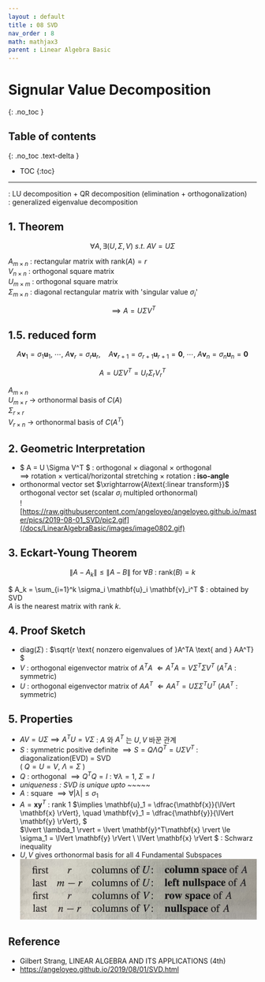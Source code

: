```yaml
---
layout : default
title : 08 SVD
nav_order : 8
math: mathjax3
parent : Linear Algebra Basic
---
```


# Signular Value Decomposition
{: .no_toc }

## Table of contents
{: .no_toc .text-delta }

- TOC
{:toc}

---

\: LU decomposition + QR decomposition (elimination + orthogonalization)  
\: generalized eigenvalue decomposition

## 1. Theorem

$$\forall A, \exists(U, \Sigma, V) \ s.t. \ AV=U\Sigma$$

$A_{m \times n}$ : rectangular matrix with $\text{rank}(A)=r$  
$V_{n \times n}$ : orthogonal square matrix  
$U_{m \times m}$ : orthogonal square matrix  
$\Sigma_{m \times n}$ : diagonal rectangular matrix with 'singular value $\sigma_i$'

$$ \implies A = U \Sigma V^T $$


## 1.5. reduced form

$$ A\mathbf{v}_1 = \sigma_1 \mathbf{u}_1, \ \cdots, \ A\mathbf{v}_r = \sigma_r \mathbf{u}_r, \quad A\mathbf{v}_{r+1} = \sigma_{r+1} \mathbf{u}_{r+1}=\mathbf{0}, \ \cdots, \ A\mathbf{v}_n = \sigma_n \mathbf{u}_n = \mathbf{0}$$

$$ A = U \Sigma V^T = U_r \Sigma_r V_r^T$$

$A_{m \times n}$  
$U_{m \times r}$ → orthonormal basis of $C(A)$  
$\Sigma_{r \times r}$  
$V_{r \times n}$ → orthonormal basis of $C(A^T)$  


## 2. Geometric Interpretation
- $ A = U \Sigma V^T $ : orthogonal $\times$ diagonal $\times$ orthogonal  
$\implies$ rotation $\times$ vertical/horizontal stretching $\times$ rotation **: iso-angle**
- orthonormal vector set $\xrightarrow{A\text{:linear transform}}$ orthogonal vector set (scalar $\sigma_i$ multipled orthonormal)  
![https://raw.githubusercontent.com/angeloyeo/angeloyeo.github.io/master/pics/2019-08-01_SVD/pic2.gif](/docs/LinearAlgebraBasic/images/image0802.gif)


## 3. Eckart-Young Theorem

$$ \lVert A-A_k \rVert \le \lVert A-B \rVert \text{ for } \forall B \text{ : } \text{rank}(B)=k $$

$ A_k = \sum_{i=1}^k \sigma_i \mathbf{u}_i \mathbf{v}_i^T $ : obtained by SVD  
$A$ is the nearest matrix with rank $k$.


## 4. Proof Sketch
- $\text{diag}(\Sigma)$ : $\sqrt{r \text{ nonzero eigenvalues of }A^TA \text{ and } AA^T} $  
- $V$ : orthogonal eigenvector matrix of $A^TA$ $\Leftarrow A^TA = V \Sigma^T \Sigma V^T$ ($A^TA$ : symmetric)  
- $U$ : orthogonal eigenvector matrix of $AA^T$ $\Leftarrow AA^T = U \Sigma \Sigma^T U^T$ ($AA^T$ : symmetric)  

## 5. Properties
- $AV=U\Sigma \implies A^TU=V\Sigma$ : $A$ 와 $A^T$ 는 $U, V$ 바꾼 관계
- $S$ : symmetric positive definite $\implies S=Q \Lambda Q^T = U \Sigma V^T$ : diagonalization(EVD) = SVD  
( $Q=U=V, \ \Lambda = \Sigma$ )
- $Q$ : orthogonal $\implies Q^TQ=I$ : $\forall \lambda=1, \ \Sigma=I$
- *uniqueness : SVD is unique upto ~~~~~*
- $A$ : square $\implies \forall \lvert \lambda \rvert \le \sigma _1$
- $A=\mathbf{xy}^T$ : rank $1$ $\implies \mathbf{u}_1 = \dfrac{\mathbf{x}}{\lVert \mathbf{x} \rVert}, \quad \mathbf{v}_1 = \dfrac{\mathbf{y}}{\lVert \mathbf{y} \rVert}, $  
$\lvert \lambda_1 \rvert = \lvert \mathbf{y}^T\mathbf{x} \rvert \le \sigma_1 = \lVert \mathbf{y} \rVert \ \lVert \mathbf{x} \rVert $  : Schwarz inequality
- $U, V$ gives orthonormal basis for all 4 Fundamental Subspaces  
![SVD and 4 fundamental subspaces](/docs/LinearAlgebraBasic/images/image0801.jpg)

## Reference
- Gilbert Strang, LINEAR ALGEBRA AND ITS APPLICATIONS (4th)
- https://angeloyeo.github.io/2019/08/01/SVD.html
